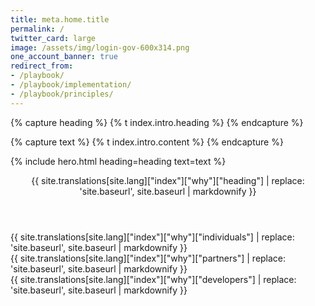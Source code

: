 ```yaml
---
title: meta.home.title
permalink: /
twitter_card: large
image: /assets/img/login-gov-600x314.png
one_account_banner: true
redirect_from:
- /playbook/
- /playbook/implementation/
- /playbook/principles/
---
```


{% capture heading %}
{% t index.intro.heading %}
{% endcapture %}

{% capture text %}
{% t index.intro.content %}
{% endcapture %}

{% include hero.html heading=heading text=text %}

<article class="container why-login-gov">
  <header class="intro">{{ site.translations[site.lang]["index"]["why"]["heading"] | replace: 'site.baseurl', site.baseurl | markdownify }}</header>
  <div class="grid-row">
    <div class="tablet:grid-col">
      {{ site.translations[site.lang]["index"]["why"]["individuals"] | replace: 'site.baseurl', site.baseurl | markdownify }}
    </div>
    <div class="tablet:grid-col">
      {{ site.translations[site.lang]["index"]["why"]["partners"] | replace: 'site.baseurl', site.baseurl | markdownify }}
    </div>
    <div class="tablet:grid-col">
      {{ site.translations[site.lang]["index"]["why"]["developers"] | replace: 'site.baseurl', site.baseurl | markdownify }}
    </div>
  </div>
</article>
